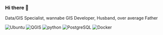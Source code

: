 ### Hi there 👋

<!--
**SimoParmeg/SimoParmeg** is a ✨ _special_ ✨ repository because its `README.md` (this file) appears on your GitHub profile.

Here are some ideas to get you started:

- 🔭 I’m currently working on ...
- 🌱 I’m currently learning ...
- 👯 I’m looking to collaborate on ...
- 🤔 I’m looking for help with ...
- 💬 Ask me about ...
- 📫 How to reach me: ...
- 😄 Pronouns: ...
- ⚡ Fun fact: ...
-->
Data/GIS Specialist, wannabe GIS Developer, Husband, over average Father

![Ubuntu](https://img.shields.io/badge/Linux-red?logo=linux&logoColor=black) ![QGIS](https://img.shields.io/badge/-QGIS-grey?logo=qgis) ![python](https://img.shields.io/badge/-Python-black?logo=Python&color=blue&logoColor=ffd700) ![PostgreSQL](https://img.shields.io/badge/-PostgreSQL-336791?&logo=postgresql&logoColor=white) ![Docker](https://img.shields.io/badge/-Docker-darkblue?style=flat-square&logo=docker)
